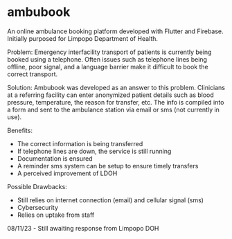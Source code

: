 # ambubook

An online ambulance booking platform developed with Flutter and Firebase.
Initially purposed for Limpopo Department of Health. 

Problem: Emergency interfacility transport of patients is currently being booked using a telephone. Often issues such as telephone lines being offline, poor signal, and a language barrier make it difficult to book the correct transport. 

Solution: Ambubook was developed as an answer to this problem. Clinicians at a referring facility can enter anonymized patient details such as blood pressure, temperature, the reason for transfer, etc. The info is compiled into a form and sent to the ambulance station via email or sms (not currently in use). 

Benefits: 
- The correct information is being transferred
- If telephone lines are down, the service is still running
- Documentation is ensured
- A reminder sms system can be setup to ensure timely transfers
- A perceived improvement of LDOH

Possible Drawbacks:
- Still relies on internet connection (email) and cellular signal (sms)
- Cybersecurity
- Relies on uptake from staff

08/11/23 - Still awaiting response from Limpopo DOH

